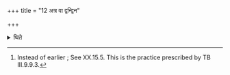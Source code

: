 +++
title = "12 अत्र वा द्वन्द्विन"

+++

<details><summary>थिते</summary>

12. Optionally the pair-forming (victims are to be seized) at this time.[^1]  

[^1]: Instead of earlier ; See XX.15.5. This is the practice prescribed by TB III.9.9.3.  
</details>
